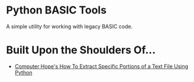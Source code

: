# Python BASIC Tools
A simple utility for working with legacy BASIC code.

# Built Upon the Shoulders Of...
- [Computer Hope's How To Extract Specific Portions of a Text File Using Python](https://www.computerhope.com/issues/ch001721.htm)
